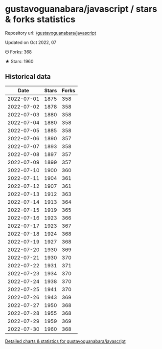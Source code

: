 # gustavoguanabara/javascript / stars & forks statistics

Repository url: [/gustavoguanabara/javascript](https://github.com/gustavoguanabara/javascript)

Updated on Oct 2022, 07

☋ Forks: 368

★ Stars: 1960

## Historical data
| Date | Stars | Forks |
|------|-------|-------|
| 2022-07-01 | 1875 | 358 | 
| 2022-07-02 | 1878 | 358 | 
| 2022-07-03 | 1880 | 358 | 
| 2022-07-04 | 1880 | 358 | 
| 2022-07-05 | 1885 | 358 | 
| 2022-07-06 | 1890 | 357 | 
| 2022-07-07 | 1893 | 358 | 
| 2022-07-08 | 1897 | 357 | 
| 2022-07-09 | 1899 | 357 | 
| 2022-07-10 | 1900 | 360 | 
| 2022-07-11 | 1904 | 361 | 
| 2022-07-12 | 1907 | 361 | 
| 2022-07-13 | 1912 | 363 | 
| 2022-07-14 | 1913 | 364 | 
| 2022-07-15 | 1919 | 365 | 
| 2022-07-16 | 1923 | 366 | 
| 2022-07-17 | 1923 | 367 | 
| 2022-07-18 | 1924 | 368 | 
| 2022-07-19 | 1927 | 368 | 
| 2022-07-20 | 1930 | 369 | 
| 2022-07-21 | 1930 | 370 | 
| 2022-07-22 | 1931 | 371 | 
| 2022-07-23 | 1934 | 370 | 
| 2022-07-24 | 1938 | 370 | 
| 2022-07-25 | 1941 | 370 | 
| 2022-07-26 | 1943 | 369 | 
| 2022-07-27 | 1950 | 368 | 
| 2022-07-28 | 1955 | 368 | 
| 2022-07-29 | 1959 | 369 | 
| 2022-07-30 | 1960 | 368 | 


[Detailed charts & statistics for gustavoguanabara/javascript](https://reviewgithub.com/rep/gustavoguanabara/javascript)
